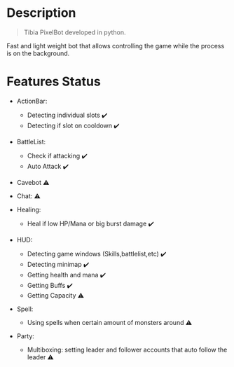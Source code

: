 # Description

> Tibia PixelBot developed in python.

Fast and light weight bot that allows controlling the game while the process is on the background.

# Features Status

- ActionBar:
  - Detecting individual slots :heavy_check_mark:
  - Detecting if slot on cooldown :heavy_check_mark:
- BattleList:
  - Check if attacking :heavy_check_mark:
  - Auto Attack :heavy_check_mark:
- Cavebot :warning:
- Chat: :warning:
- Healing:
  - Heal if low HP/Mana or big burst damage :heavy_check_mark:
- HUD:
  - Detecting game windows (Skills,battlelist,etc) :heavy_check_mark:
  - Detecting minimap :heavy_check_mark:
  - Getting health and mana :heavy_check_mark:
  - Getting Buffs :heavy_check_mark:
  - Getting Capacity :warning:

- Spell:
  - Using spells when certain amount of monsters around :warning:
  
- Party:
  - Multiboxing: setting leader and follower accounts that auto follow the leader :warning: